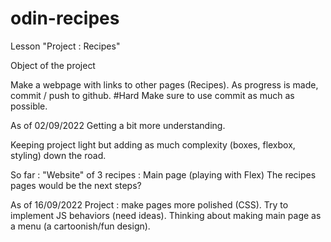 # odin-recipes
Lesson "Project : Recipes"

Object of the project

Make a webpage with links to other pages (Recipes).
As progress is made, commit / push to github. #Hard
Make sure to use commit as much as possible.

As of 02/09/2022
Getting a bit more understanding.

Keeping project light but adding as much complexity 
(boxes, flexbox, styling) down the road.

So far :
"Website" of 3 recipes :
Main page (playing with Flex)
The recipes pages would be the next steps?

As of 16/09/2022
Project : make pages more polished (CSS).
Try to implement JS behaviors (need ideas).
Thinking about making main page as a menu (a cartoonish/fun design).

